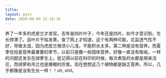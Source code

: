```yaml
---
title: 
layout: post
date: 2020-08-09 12:16:35
---
```


养了一年多的虎皮兰才发现，去年是四片叶子，今年还是四片。如今才意识到，生长停滞了。且叶片干枯发黄，查了网上才知道，这个有两种可能，花盆透气性不好，导致太湿，因为虎皮兰根须小儿浅，不能积水太多。第二种是没有营养。而夏季恰恰是营养最重要的季节，以前只是撒一些固体营养，好像一直没有吸收。一样的问题还发生在绿萝生上。犹记得以前在科印的时候，每次煮饭的水都是用来浇花，而绿萝和吊兰也是爆棚的厉害。现在想想这几个植物都是缺乏营养。所以，几乎都像是没有生长一样！！oh, shit。
